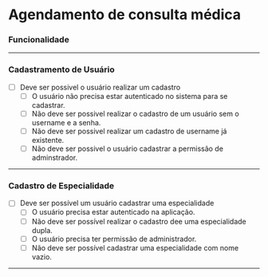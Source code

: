 # Agendamento de consulta médica

### **Funcionalidade**

---

### **Cadastramento de Usuário**

- [ ] Deve ser possivel o usuário realizar um cadastro
  - [ ] O usuário não precisa estar autenticado no sistema para se cadastrar.
  - [ ] Não deve ser possivel realizar o cadastro de um usuário sem o username e a senha.
  - [ ] Não deve ser possivel realizar um cadastro de username já existente.
  - [ ] Não deve ser possivel o usuário cadastrar a permissão de adminstrador.

---

### **Cadastro de Especialidade**

-[ ] Deve ser possível um usuário cadastrar uma especialidade 
  -[ ] O usuário precisa estar autenticado na aplicação. 
  -[ ] Não deve ser possível realizar o cadastro dee uma especialidade dupla. 
  -[ ] O usuário precisa ter permissão de administrador. 
  -[ ] Não deve ser possível cadastrar uma especialidade com nome vazio.

---